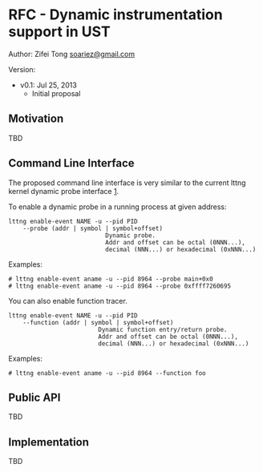 RFC - Dynamic instrumentation support in UST
============================================

Author: Zifei Tong <soariez@gmail.com>

Version:
  - v0.1: Jul 25, 2013
    * Initial proposal

Motivation
----------

TBD

Command Line Interface
----------------------

The proposed command line interface is very similar to the current lttng kernel dynamic probe interface [1].

To enable a dynamic probe in a running process at given address:

    lttng enable-event NAME -u --pid PID
        --probe (addr | symbol | symbol+offset)
                               Dynamic probe.
                               Addr and offset can be octal (0NNN...),
                               decimal (NNN...) or hexadecimal (0xNNN...)
Examples:

    # lttng enable-event aname -u --pid 8964 --probe main+0x0
    # lttng enable-event aname -u --pid 8964 --probe 0xffff7260695

You can also enable function tracer.

    lttng enable-event NAME -u --pid PID
        --function (addr | symbol | symbol+offset)
                             Dynamic function entry/return probe.
                             Addr and offset can be octal (0NNN...),
                             decimal (NNN...) or hexadecimal (0xNNN...)
Examples:

    # lttng enable-event aname -u --pid 8964 --function foo


Public API
----------

TBD

Implementation
--------------

TBD


[1]: http://bugs.lttng.org/projects/lttng-tools/wiki
